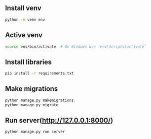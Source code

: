 ## Install venv

```bash
python -m venv env
```

## Active venv

```bash
source env/bin/activate  # On Windows use `env\Scripts\activate`
```
## Install libraries

```bash
pip install -r requirements.txt
```

## Make migrations

```bash
python manage.py makemigrations
python manage.py migrate
```

## Run server(http://127.0.0.1:8000/)

```bash
python manage.py run server
```